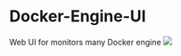 # Docker-Engine-UI

Web UI for monitors many Docker engine
<img src="http://i.imgur.com/ci0B91j.png">
